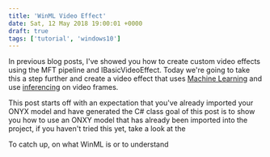 ```yaml
---
title: 'WinML Video Effect'
date: Sat, 12 May 2018 19:00:01 +0000
draft: true
tags: ['tutorial', 'windows10']
---
```


In previous blog posts, I've showed you how to create custom video effects using the MFT pipeline and IBasicVideoEffect. Today we're going to take this a step further and create a video effect that uses [Machine Learning](https://en.wikipedia.org/wiki/Machine_learning) and use [inferencing](https://en.wikipedia.org/wiki/Inference) on video frames.

This post starts off with an expectation that you've already imported your ONYX model and have generated the C# class goal of this post is to show you how to use an ONXY model that has already been imported into the project, if you haven't tried this yet, take a look at the

To catch up, on what WinML is or to understand